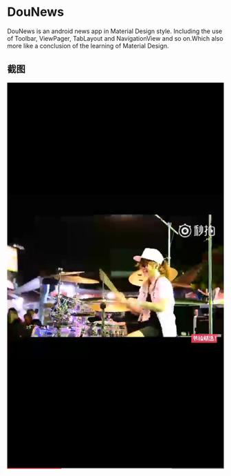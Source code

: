 # DouNews
DouNews is an android news app in Material Design style. Including the use of Toolbar, ViewPager, TabLayout and NavigationView and so on.Which also more like a conclusion of the learning of Material Design.

## 截图
![Aaron Swartz](https://github.com/SteveJChao/DouNews/blob/master/screenshot/video.png)
